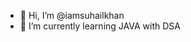- 👋 Hi, I’m @iamsuhailkhan
- 🌱 I’m currently learning JAVA with DSA
<!---
iamsuhailkhan/iamsuhailkhan is a ✨ special ✨ repository because its `README.md` (this file) appears on your GitHub profile.
You can click the Preview link to take a look at your changes.
--->
